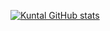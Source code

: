 [![Kuntal GitHub stats](https://github-readme-stats.vercel.app/api?username=Ks-developer007)](https://github.com/Ks-developer007/github-readme-stats)
